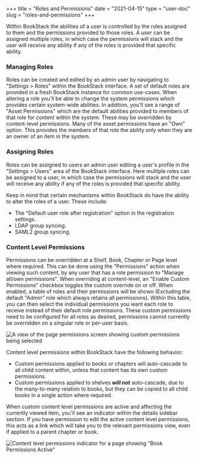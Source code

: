 +++
title = "Roles and Permissions"
date = "2021-04-15"
type = "user-doc"
slug = "roles-and-permissions"
+++

Within BookStack the abilities of a user is controlled by the roles assigned to them and the permissions provided to those roles. A user can be assigned multiple roles, in which case the permissions will stack and the user will receive any ability if any of the roles is provided that specific ability.

### Managing Roles

Roles can be created and edited by an admin user by navigating to "Settings > Roles" within the BookStack interface. A set of default roles are provided in a fresh BookStack instance for common use-cases.
When altering a role you'll be able to change the system permissions which provides certain system-wide abilities. 
In addition, you'll see a range of "Asset Permissions" which are the default abilities provided to members of that role for content within the system. These may be overridden by content-level permissions. Many of the asset permissions have an "Own" option. This provides the members of that role the ability only when they are an owner of an item in the system.

### Assigning Roles

Roles can be assigned to users an admin user editing a user's profile in the "Settings > Users" area of the BookStack interface. Here multiple roles can be assigned to a user, in which case the permissions will stack and the user will receive any ability if any of the roles is provided that specific ability.

Keep in mind that certain mechanisms within BookStack do have the ability to alter the roles of a user. These include:

- The "Default user role after registration" option in the registration settings.
- LDAP group syncing.
- SAML2 group syncing.

### Content Level Permissions

Permissions can be overridden at a Shelf, Book, Chapter or Page level where required.
This can be done using the "Permissions" action when viewing such content, by any user that has a role permission to "Manage all/own permissions".
When overriding at content-level, an "Enable Custom Permissions" checkbox toggles the custom override on or off. When enabled, a table of roles and their permissions will be shown (Excluding the default "Admin" role which always retains all permissions). Within this table, you can then select the individual permissions you want each role to receive instead of their default role permissions. These custom permissions need to be configured for all roles as desired, permissions cannot currently be overridden on a singular role or per-user basis.

![A view of the page permissions screen showing custom permissions being selected](/images/docs/user/page-permissions.png)

Content level permissions within BookStack have the following behavior:

- Custom permissions applied to books or chapters will auto-cascade to all child content within, unless that content has its own custom permissions.
- Custom permissions applied to shelves _**will not**_ auto-cascade, due to the many-to-many relation to books, but they can be copied to all child books in a single action where required. 

When custom content level permissions are active and affecting the currently viewed item, you'll see an indicator within the details sidebar section. If you have permission to edit the active content level permissions, this acts as a link which will take you to the relevant permissions view, even if applied to a parent chapter or book.

![Content level permissions indicator for a page showing "Book Permissions Active"](/images/docs/user/permissions-active-indicator.png)